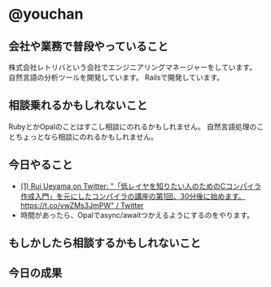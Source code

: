 # @youchan

## 会社や業務で普段やっていること

株式会社レトリバという会社でエンジニアリングマネージャーをしています。  
自然言語の分析ツールを開発しています。
Railsで開発しています。

## 相談乗れるかもしれないこと

RubyとかOpalのことはすこし相談にのれるかもしれません。
自然言語処理のことちょっとなら相談にのれるかもしれません。

## 今日やること

* [(1) Rui Ueyama on Twitter: "「低レイヤを知りたい人のためのCコンパイラ作成入門」を元にしたコンパイラの講座の第1回、30分後に始めます。 https://t.co/vwZMs3JmPW" / Twitter](https://twitter.com/rui314/status/1252523642769911808)
* 時間があったら、Opalでasync/awaitつかえるようにするのをやります。

## もしかしたら相談するかもしれないこと

## 今日の成果

